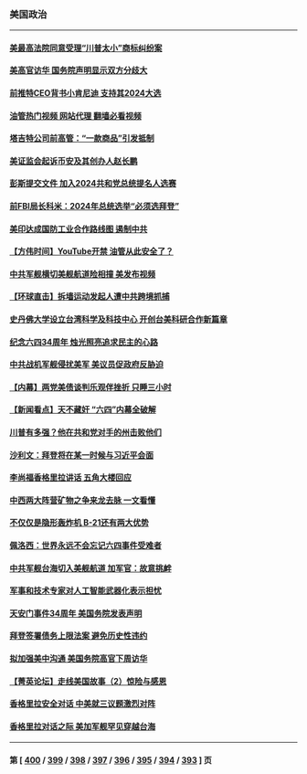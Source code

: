 ### 美国政治
---
#### [美最高法院同意受理“川普太小”商标纠纷案](../../pages/ncid1078159/n14010013.md?06060445) 
#### [美高官访华 国务院声明显示双方分歧大](../../pages/ncid1078159/n14010569.md?06060445) 
#### [前推特CEO背书小肯尼迪 支持其2024大选](../../pages/ncid1078159/n14010519.md?06060445) 
#### [油管热门视频 网站代理 翻墙必看视频](http://138.2.39.72:81/youtube.html?epic-marker?06060445)
#### [塔吉特公司前高管：“一款商品”引发抵制](../../pages/ncid1078159/n14010514.md?06060445) 
#### [美证监会起诉币安及其创办人赵长鹏](../../pages/ncid1078159/n14010534.md?06060445) 
#### [彭斯提交文件 加入2024共和党总统提名人选赛](../../pages/ncid1078159/n14010522.md?06060445) 
#### [前FBI局长科米：2024年总统选举“必须选拜登”](../../pages/ncid1078159/n14010492.md?06060445) 
#### [美印达成国防工业合作路线图 遏制中共](../../pages/ncid1078159/n14010470.md?06060445) 
#### [【方伟时间】YouTube开禁 油管从此安全了？](../../pages/ncid1078159/n14010487.md?06060445) 
#### [中共军舰横切美舰航道险相撞 美发布视频](../../pages/ncid1078159/n14010355.md?06060445) 
#### [【环球直击】拆墙运动发起人遭中共跨境抓捕](../../pages/ncid1078159/n14010310.md?06060445) 
#### [史丹佛大学设立台湾科学及科技中心 开创台美科研合作新篇章](../../pages/ncid1078159/n14010159.md?06060445) 
#### [纪念六四34周年 烛光照亮追求民主的心路](../../pages/ncid1078159/n14010111.md?06060445) 
#### [中共战机军舰侵扰美军 美议员促政府反胁迫](../../pages/ncid1078159/n14009969.md?06060445) 
#### [【内幕】两党美债谈判乐观伴挫折 只睡三小时](../../pages/ncid1078159/n14009949.md?06060445) 
#### [【新闻看点】天不藏奸 “六四”内幕全破解](../../pages/ncid1078159/n14009895.md?06060445) 
#### [川普有多强？他在共和党对手的州击败他们](../../pages/ncid1078159/n14009910.md?06060445) 
#### [沙利文：拜登将在某一时候与习近平会面](../../pages/ncid1078159/n14009832.md?06060445) 
#### [李尚福香格里拉讲话 五角大楼回应](../../pages/ncid1078159/n14009782.md?06060445) 
#### [中西两大阵营矿物之争来龙去脉 一文看懂](../../pages/ncid1078159/n14009390.md?06060445) 
#### [不仅仅是隐形轰炸机 B-21还有两大优势](../../pages/ncid1078159/n14008440.md?06060445) 
#### [佩洛西：世界永远不会忘记六四事件受难者](../../pages/ncid1078159/n14009579.md?06060445) 
#### [中共军舰台海切入美舰航道 加军官：故意挑衅](../../pages/ncid1078159/n14009530.md?06060445) 
#### [军事和技术专家对人工智能武器化表示担忧](../../pages/ncid1078159/n14009471.md?06060445) 
#### [天安门事件34周年 美国务院发表声明](../../pages/ncid1078159/n14009466.md?06060445) 
#### [拜登签署债务上限法案 避免历史性违约](../../pages/ncid1078159/n14009453.md?06060445) 
#### [拟加强美中沟通 美国务院高官下周访华](../../pages/ncid1078159/n14009444.md?06060445) 
#### [【菁英论坛】走线美国故事（2）惊险与感恩](../../pages/ncid1078159/n14009399.md?06060445) 
#### [香格里拉安全对话 中美就三议题激烈对阵](../../pages/ncid1078159/n14009412.md?06060445) 
#### [香格里拉对话之际 美加军舰罕见穿越台海](../../pages/ncid1078159/n14009379.md?06060445) 

---
#### 第 [ [400](./400.md?06060445) / [399](./399.md?06060445) / [398](./398.md?06060445) / [397](./397.md?06060445) / [396](./396.md?06060445) / [395](./395.md?06060445) / [394](./394.md?06060445) / [393](./393.md?06060445) ] 页

